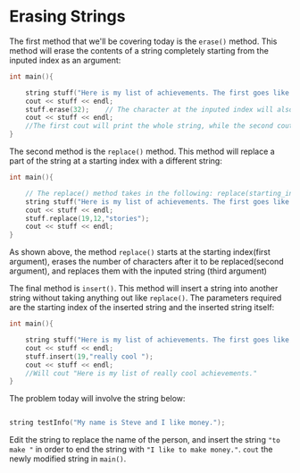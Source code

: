 # Erasing Strings

The first method that we'll be covering today is the `erase()` method. This method will erase the contents of a string completely starting from the inputed index as an argument:


```cpp
int main(){

    string stuff("Here is my list of achievements. The first goes like this...");
    cout << stuff << endl;
    stuff.erase(32);    // The character at the inputed index will also be erased
    cout << stuff << endl;
    //The first cout will print the whole string, while the second cout will only print the first sentance.
}
```

The second method is the `replace()` method. This method will replace a part of the string at a starting index with a different string:

```cpp
int main(){

    // The replace() method takes in the following: replace(starting_index,numberOfCharsAftertoBeReplaced, replacingString)
    string stuff("Here is my list of achievements. The first goes like this...");
    cout << stuff << endl;
    stuff.replace(19,12,"stories");
    cout << stuff << endl;
}
```

As shown above, the method `replace()` starts at the starting index(first argument), erases the number of characters after it to be replaced(second argument), and replaces them with the inputed string (third argument)

The final method is `insert()`. This method will insert a string into another string without taking anything out like `replace()`. The parameters required are the starting index of the inserted string and the inserted string itself:

```cpp
int main(){

    string stuff("Here is my list of achievements. The first goes like this...");
    cout << stuff << endl;
    stuff.insert(19,"really cool ");
    cout << stuff << endl;
    //Will cout "Here is my list of really cool achievements."
}
```


The problem today will involve the string below:

```cpp

string testInfo("My name is Steve and I like money.");

```

Edit the string to replace the name of the person, and insert the string `"to make "` in order to end the string with `"I like to make money."`. `cout` the newly modified string in `main()`.
